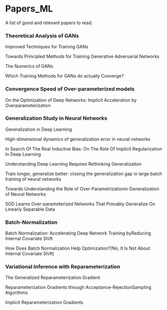 # Papers_ML

A list of good and relevant papers to read.

### Theoretical Analysis of GANs

Improved Techniques for Training GANs

Towards Principled Methods for Training Generative Adversarial Networks

The Numerics of GANs

Which Training Methods for GANs do actually Converge?

### Convergence Speed of Over-parameterized models

On the Optimization of Deep Networks: Implicit Acceleration by Overparameterization

### Generalization Study in Neural Networks

Generalization in Deep Learning

High-dimensional dynamics of generalization error in neural networks

In Search Of The Real Inductive Bias: On The Role Of Implicit Regularization In Deep Learning

Understanding Deep Learning Requires Rethinking Generalizaiton

Train longer, generalize better: closing the generalization gap in large batch training of neural networks

Towards Understanding the Role of Over-Parametrizationin Generalization of Neural Networks

SGD Learns Over-parameterized Networks That Provably Generalize On Linearly Separable Data

### Batch-Normalization

Batch Normalization: Accelerating Deep Network Training byReducing Internal Covariate Shift

How Does Batch Normalization Help Optimization?(No, It Is Not About Internal Covariate Shift)

### Variational Inference with Reparameterization

The Generalized Reparameterization Gradient

Reparameterization Gradients through Acceptance-RejectionSampling Algorithms

Implicit Reparameterization Gradients
